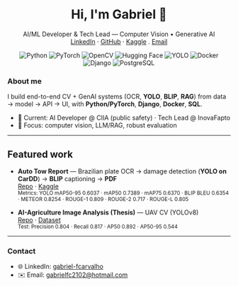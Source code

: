 <!-- Header -->
<h1 align="center">Hi, I'm Gabriel 👋</h1>
<p align="center">
   AI/ML Developer & Tech Lead — Computer Vision • Generative AI
  <br/>
  <a href="https://br.linkedin.com/in/gabriel-fcarvalho">LinkedIn</a> ·
  <a href="https://github.com/gabrielfcarvalho">GitHub</a> ·
  <a href="https://www.kaggle.com/gabrielfcarvalho">Kaggle</a> .
  <a href="mailto:gabrielfc2102@hotmail.com">Email</a>
</p>

<!-- Badges -->
<p align="center">
  <img alt="Python" src="https://img.shields.io/badge/Python-3776AB?logo=python&logoColor=white"/>
  <img alt="PyTorch" src="https://img.shields.io/badge/PyTorch-EE4C2C?logo=pytorch&logoColor=white"/>
  <img alt="OpenCV" src="https://img.shields.io/badge/OpenCV-5C3EE8?logo=opencv&logoColor=white"/>
  <img alt="Hugging Face" src="https://img.shields.io/badge/Transformers-FFD21E?logo=huggingface&logoColor=black"/>
  <img alt="YOLO" src="https://img.shields.io/badge/YOLO-00FFFF?logo=yolo&logoColor=black"/>
  <img alt="Docker" src="https://img.shields.io/badge/Docker-2496ED?logo=docker&logoColor=white"/>
  <img alt="Django" src="https://img.shields.io/badge/Django-092E20?logo=django&logoColor=white"/>
  <img alt="PostgreSQL" src="https://img.shields.io/badge/PostgreSQL-4169E1?logo=postgresql&logoColor=white"/>
</p>

<!-- About -->
### About me
I build end-to-end CV + GenAI systems (OCR, **YOLO**, **BLIP**, **RAG**) from data → model → API → UI, with **Python/PyTorch**, **Django**, **Docker**, **SQL**.

- 🔭 Current:  AI Developer @ CIIA (public safety) · Tech Lead @ InovaFapto
- 🚀 Focus: computer vision, LLM/RAG, robust evaluation

---

## Featured work
- **Auto Tow Report** — Brazilian plate OCR → damage detection (**YOLO on CarDD**) → **BLIP** captioning → **PDF**  
  <a href="https://github.com/gabrielfcarvalho/auto-tow-report">Repo</a> ·
  <a href="https://www.kaggle.com/datasets/gabrielfcarvalho/tow-report-dataset">Kaggle</a>  
  <sub>Metrics: YOLO mAP50-95 0.6037 · mAP50 0.7389 · mAP75 0.6370 · BLIP BLEU 0.6354 · METEOR 0.8254 · ROUGE-1 0.809 · ROUGE-2 0.717 · ROUGE-L 0.805</sub>

- **AI-Agriculture Image Analysis (Thesis)** — UAV CV (YOLOv8)  
  <a href="https://github.com/gabrielfcarvalho/AI-Agriculture-ImageAnalysis">Repo</a> ·
  <a href="https://www.kaggle.com/datasets/gabrielfcarvalho/sorghum-crop-line-detection-dataset">Dataset</a>  
  <sub>Test: Precision 0.804 · Recall 0.817 · AP50 0.892 · AP50-95 0.544</sub>

---

### Contact
- 🌐 LinkedIn: <a href="https://br.linkedin.com/in/gabriel-fcarvalho">gabriel-fcarvalho</a>
- ✉️ Email: <a href="mailto:gabrielfc2102@hotmail.com">gabrielfc2102@hotmail.com</a>
